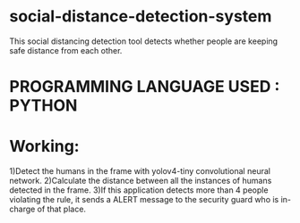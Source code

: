 # social-distance-detection-system
This social distancing detection tool detects whether people are keeping safe distance from each other.
# PROGRAMMING LANGUAGE USED : PYTHON
# Working:

1)Detect the humans in the frame with yolov4-tiny convolutional neural network.
2)Calculate the distance between all the instances of humans detected in the frame.
3)If this application detects more than 4 people violating the rule, it sends a ALERT message to the security guard who is in-charge of that place.
